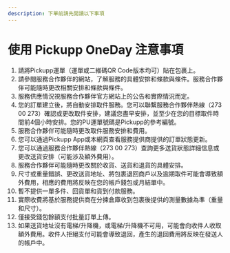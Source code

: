 ```yaml
---
description: 下單前請先閱讀以下事項
---
```


# 使用 Pickupp OneDay 注意事項

1. 請將Pickupp運單（運單或二維碼QR Code版本均可）貼在包裹上。
2. 請參閱服務合作夥伴的網站，了解服務的具體安排和條款與條件。服務合作夥伴可能隨時更改相關安排和條款與條件。
3. 服務供應情況視服務合作夥伴官方網站上的公告和實際情況而定。
4. 您的訂單建立後，將自動安排取件服務。您可以聯繫服務合作夥伴熱線（273 00 273）確認或更改取件安排，建議您盡早安排，並至少在您的目標取件時間前4個小時安排。您的PU運單號碼是Pickupp的參考編號。
5. 服務合作夥伴可能隨時更改取件服務安排和費用。
6. 您可以通過Pickupp App或本網頁查看服務提供商提供的訂單狀態更新。
7. 您可以通過服務合作夥伴熱線（273 00 273）查詢更多送貨狀態詳細信息或更改送貨安排（可能涉及額外費用）。
8. 服務合作夥伴可能隨時更改關於收貨、送貨和退貨的具體安排。
9. 尺寸或重量錯誤、更改送貨地址、將包裹退回商戶以及逾期取件可能會導致額外費用，相應的費用將反映在您的帳戶錢包或月結單中。
10. 暫不提供一單多件、回貨單和貨到付款服務。
11. 實際收費將基於服務提供商在分揀倉庫收到包裹後提供的測量數據為準（重量和尺寸）。
12. 僅接受錢包餘額支付批量訂單上傳。
13. 如果送貨地址沒有電梯/升降機，或電梯/升降機不可用，可能會向收件人收取額外費用。收件人拒絕支付可能會導致退回，產生的退回費用將反映在發送人的帳戶中。
